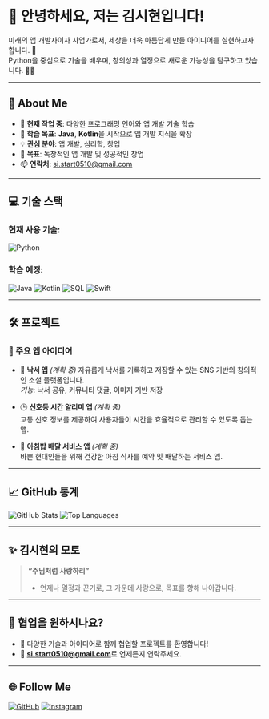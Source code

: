 # 👋 안녕하세요, 저는 김시현입니다!

미래의 앱 개발자이자 사업가로서, 세상을 더욱 아름답게 만들 아이디어를 실현하고자 합니다. 🌟  
Python을 중심으로 기술을 배우며, 창의성과 열정으로 새로운 가능성을 탐구하고 있습니다. 🐍🚀

---

## 🌟 About Me

- 🔭 **현재 작업 중**: 다양한 프로그래밍 언어와 앱 개발 기술 학습  
- 🌱 **학습 목표**: **Java**, **Kotlin**을 시작으로 앱 개발 지식을 확장  
- 💡 **관심 분야**: 앱 개발, 심리학, 창업  
- 🎯 **목표**: 독창적인 앱 개발 및 성공적인 창업  
- 📫 **연락처**: si.start0510@gmail.com


---

## 💻 기술 스택

### 현재 사용 기술:
![Python](https://img.shields.io/badge/Python-3776AB?style=for-the-badge&logo=python&logoColor=white)

### 학습 예정:
![Java](https://img.shields.io/badge/Java-007396?style=for-the-badge&logo=java&logoColor=white)
![Kotlin](https://img.shields.io/badge/Kotlin-0095D5?style=for-the-badge&logo=kotlin&logoColor=white)
![SQL](https://img.shields.io/badge/SQL-4479A1?style=for-the-badge&logo=postgresql&logoColor=white)
![Swift](https://img.shields.io/badge/Swift-FA7343?style=for-the-badge&logo=swift&logoColor=white)

---

## 🛠️ 프로젝트

### 🌟 주요 앱 아이디어
- 🎨 **낙서 앱**  *(계획 중)*
  자유롭게 낙서를 기록하고 저장할 수 있는 SNS 기반의 창의적인 소셜 플랫폼입니다.  
  *기능*: 낙서 공유, 커뮤니티 댓글, 이미지 기반 저장

- 🕒 **신호등 시간 알리미 앱** *(계획 중)*  
  교통 신호 정보를 제공하여 사용자들이 시간을 효율적으로 관리할 수 있도록 돕는 앱.

- 🍳 **아침밥 배달 서비스 앱** *(계획 중)*  
  바쁜 현대인들을 위해 건강한 아침 식사를 예약 및 배달하는 서비스 앱.

---

## 📈 GitHub 통계

![GitHub Stats](https://github-readme-stats.vercel.app/api?username=yourusername&show_icons=true&theme=radical)
![Top Languages](https://github-readme-stats.vercel.app/api/top-langs/?username=yourusername&layout=compact&theme=radical)

---

## ✨ 김시현의 모토

> **“주님처럼 사랑하리”**  
> - 언제나 열정과 끈기로, 그 가운데 사랑으로, 목표를 향해 나아갑니다.

---

## 🤝 협업을 원하시나요?

- 💬 다양한 기술과 아이디어로 함께 협업할 프로젝트를 환영합니다!  
- 📧 **si.start0510@gmail.com**로 언제든지 연락주세요.

---

## 🌐 Follow Me

[![GitHub](https://img.shields.io/badge/GitHub-181717?style=for-the-badge&logo=github&logoColor=white)](https://github.com/shyun51)
[![Instagram](https://img.shields.io/badge/Instagram-E4405F?style=for-the-badge&logo=instagram&logoColor=white)](https://instagram.com/sl_hye0n)